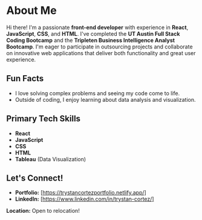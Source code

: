 # About Me

Hi there! I'm a passionate **front-end developer** with experience in **React**, **JavaScript**, **CSS**, and **HTML**. I've completed the **UT Austin Full Stack Coding Bootcamp** and the **Tripleten Business Intelligence Analyst Bootcamp**. I'm eager to participate in outsourcing projects and collaborate on innovative web applications that deliver both functionality and great user experience.

## Fun Facts
- I love solving complex problems and seeing my code come to life.
- Outside of coding, I enjoy learning about data analysis and visualization.

## Primary Tech Skills
- **React**
- **JavaScript**
- **CSS**
- **HTML**
- **Tableau** (Data Visualization)

## Let's Connect!
- **Portfolio:** [https://trystancortezportfolio.netlify.app/]
- **LinkedIn:** [https://www.linkedin.com/in/trystan-cortez/]

**Location:** Open to relocation!
